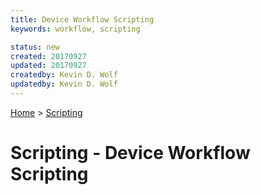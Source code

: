 ```yaml
---
title: Device Workflow Scripting
keywords: workflow, scripting

status: new
created: 20170927
updated: 20170927
createdby: Kevin D. Wolf
updatedby: Kevin D. Wolf
---
```

[Home](../Index.md) > [Scripting](Index.md)

# Scripting - Device Workflow Scripting


